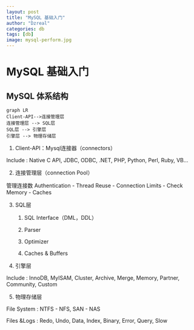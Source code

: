 ```yaml
---
layout: post
title: "MySQL 基础入门"
author: "Dzreal"
categories: db
tags: [db]
image: mysql-perform.jpg
---
```

# MySQL 基础入门

## MySQL 体系结构

```
graph LR
Client-API-->连接管理层
连接管理层 --> SQL层
SQL层 --> 引擎层 
引擎层 --> 物理存储层
```

1. Client-API：Mysql连接器（connectors）  

Include : Native C API, JDBC, ODBC, .NET, PHP, Python, Perl, Ruby, VB...

2. 连接管理层（connection Pool）  

管理连接数
Authentication - Thread Reuse - Connection Limits - Check Memory - Caches

3. SQL层  

    1. SQL Interface（DML，DDL）  

    2. Parser  

    3. Optimizer  

    4. Caches & Buffers

4. 引擎层

Include : InnoDB, MyISAM, Cluster, Archive, Merge, Memory, Partner, Community, Custom

5. 物理存储层

File System : NTFS - NFS, SAN - NAS

Files &Logs : Redo, Undo, Data, Index, Binary, Error, Query, Slow 

